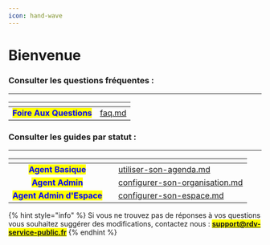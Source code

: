 ```yaml
---
icon: hand-wave
---
```


# Bienvenue

### Consulter les questions fréquentes :&#x20;

***

<table data-view="cards"><thead><tr><th align="center"></th><th data-hidden data-card-target data-type="content-ref"></th></tr></thead><tbody><tr><td align="center"><mark style="color:blue;"><strong>Foire Aux Questions</strong></mark></td><td><a href="documentation-utilisateur/faq.md">faq.md</a></td></tr></tbody></table>

### Consulter les guides par statut :&#x20;

***

<table data-view="cards"><thead><tr><th align="center"></th><th data-hidden data-card-cover data-type="files"></th><th data-hidden data-card-target data-type="content-ref"></th></tr></thead><tbody><tr><td align="center"><mark style="color:blue;"><strong>Agent Basique</strong></mark></td><td></td><td><a href="documentation-utilisateur/utiliser-son-agenda.md">utiliser-son-agenda.md</a></td></tr><tr><td align="center"><mark style="color:blue;"><strong>Agent Admin</strong></mark></td><td></td><td><a href="documentation-utilisateur/configurer-son-organisation.md">configurer-son-organisation.md</a></td></tr><tr><td align="center"><mark style="color:blue;"><strong>Agent Admin d'Espace</strong></mark></td><td></td><td><a href="documentation-utilisateur/configurer-son-espace.md">configurer-son-espace.md</a></td></tr></tbody></table>



{% hint style="info" %}
Si vous ne trouvez pas de réponses à vos questions vous souhaitez suggérer des modifications, contactez nous : <mark style="color:$primary;">**support@rdv-service-public.fr**</mark>
{% endhint %}


